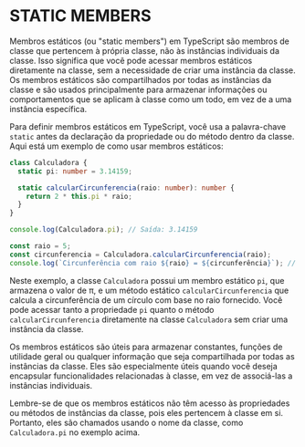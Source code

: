 # STATIC MEMBERS
Membros estáticos (ou "static members") em TypeScript são membros de classe que pertencem à própria classe, não às instâncias individuais da classe. Isso significa que você pode acessar membros estáticos diretamente na classe, sem a necessidade de criar uma instância da classe. Os membros estáticos são compartilhados por todas as instâncias da classe e são usados principalmente para armazenar informações ou comportamentos que se aplicam à classe como um todo, em vez de a uma instância específica.

Para definir membros estáticos em TypeScript, você usa a palavra-chave `static` antes da declaração da propriedade ou do método dentro da classe. Aqui está um exemplo de como usar membros estáticos:

```typescript
class Calculadora {
  static pi: number = 3.14159;

  static calcularCircunferencia(raio: number): number {
    return 2 * this.pi * raio;
  }
}

console.log(Calculadora.pi); // Saída: 3.14159

const raio = 5;
const circunferencia = Calculadora.calcularCircunferencia(raio);
console.log(`Circunferência com raio ${raio} = ${circunferência}`); // Saída: Circunferência com raio 5 = 31.4159
```

Neste exemplo, a classe `Calculadora` possui um membro estático `pi`, que armazena o valor de π, e um método estático `calcularCircunferencia` que calcula a circunferência de um círculo com base no raio fornecido. Você pode acessar tanto a propriedade `pi` quanto o método `calcularCircunferencia` diretamente na classe `Calculadora` sem criar uma instância da classe.

Os membros estáticos são úteis para armazenar constantes, funções de utilidade geral ou qualquer informação que seja compartilhada por todas as instâncias da classe. Eles são especialmente úteis quando você deseja encapsular funcionalidades relacionadas à classe, em vez de associá-las a instâncias individuais.

Lembre-se de que os membros estáticos não têm acesso às propriedades ou métodos de instâncias da classe, pois eles pertencem à classe em si. Portanto, eles são chamados usando o nome da classe, como `Calculadora.pi` no exemplo acima. 